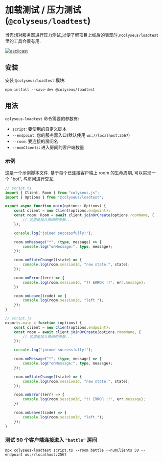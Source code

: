 # 加载测试 / 压力测试 (`@colyseus/loadtest`)

当您想对服务器进行压力测试,以便了解项目上线后的表现时,`@colyseus/loadtest` 里的工具会很有用.

[![asciicast](https://asciinema.org/a/229378.svg)](https://asciinema.org/a/229378)

## 安装

安装 `@colyseus/loadtest` 模块:

```
npm install --save-dev @colyseus/loadtest
```

## 用法

`colyseus-loadtest` 命令需要的参数有:

- `script`: 要使用的自定义脚本
- `--endpoint`: 您的服务器入口(默认使用 `ws://localhost:2567`)
- `--room`: 要连接的房间名
- `--numClients`: 进入房间的客户端数量

### 示例

这是一个示例脚本文件. 基于每个已连接客户端上 room 的生命周期, 可以实现一个 "bot", 与房间进行交互.

```typescript fct_label="TypeScript"
// script.ts
import { Client, Room } from "colyseus.js";
import { Options } from "@colyseus/loadtest";

export async function main(options: Options) {
    const client = new Client(options.endpoint);
    const room: Room = await client.joinOrCreate(options.roomName, {
        // 这里是加入房间的参数...
    });

    console.log("joined successfully!");

    room.onMessage("*", (type, message) => {
        console.log("onMessage:", type, message);
    });

    room.onStateChange((state) => {
        console.log(room.sessionId, "new state:", state);
    });

    room.onError((err) => {
        console.log(room.sessionId, "!! ERROR !!", err.message);
    })

    room.onLeave((code) => {
        console.log(room.sessionId, "left.");
    });
}
```

```typescript fct_label="JavaScript"
// script.js
exports.main = function (options) {
    const client = new Client(options.endpoint);
    const room = await client.joinOrCreate(options.roomName, {
        // 这里是加入房间的参数...
    });

    console.log("joined successfully!");

    room.onMessage("*", (type, message) => {
        console.log("onMessage:", type, message);
    });

    room.onStateChange((state) => {
        console.log(room.sessionId, "new state:", state);
    });

    room.onError((err) => {
        console.log(room.sessionId, "!! ERROR !!", err.message);
    })

    room.onLeave((code) => {
        console.log(room.sessionId, "left.");
    });
}
```

### 测试 50 个客户端连接进入 `"battle"` 房间

```
npx colyseus-loadtest script.ts --room battle --numClients 50 --endpoint ws://localhost:2567
```